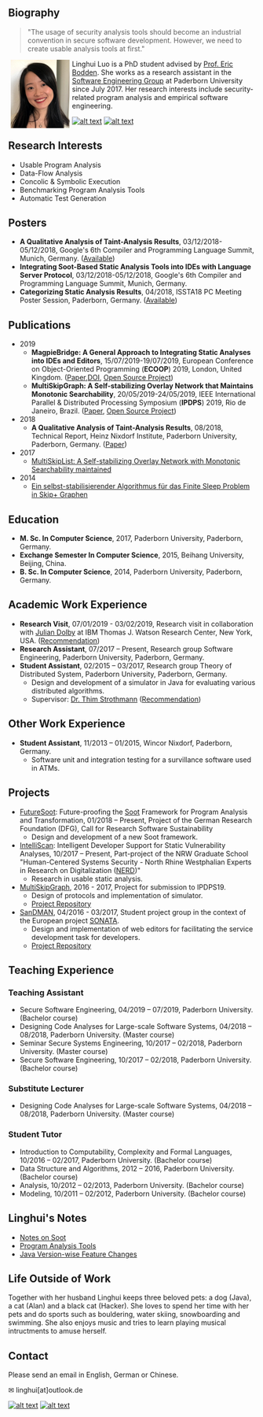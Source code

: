 



## Biography 

>"The usage of security analysis tools should become an industrial
convention in secure software development. However, we need to
create usable analysis tools at first."                                                               
                                                           
  
<img src="avatar.jpg" alt="drawing" width="120" style="float: left;" hspace="5"/> 

Linghui Luo is a PhD student advised by [Prof. Eric Bodden](https://www.bodden.de/). She works as a research assistant in the [Software Engineering Group](https://www.hni.uni-paderborn.de/en/software-engineering) at Paderborn University since July 2017. Her research interests include security-related program analysis and empirical software engineering.


<!-- Please don't remove this: Grab your social icons from https://github.com/carlsednaoui/gitsocial -->

<!-- display the social media buttons in your README -->
[![alt text][1.1]][1]
[![alt text][6.1]][6]


<!-- links to social media icons -->
<!-- no need to change these -->

<!-- icons with padding -->

[1.1]: http://i.imgur.com/tXSoThF.png (twitter icon with padding)
[6.1]: http://i.imgur.com/0o48UoR.png (github icon with padding)

<!-- links to your social media accounts -->
<!-- update these accordingly -->

[1]: https://twitter.com/LinghuiLuo
[6]: https://github.com/linghuiluo

<!-- Please don't remove this: Grab your social icons from https://github.com/carlsednaoui/gitsocial -->




## Research Interests
- Usable Program Analysis
- Data-Flow Analysis
- Concolic & Symbolic Execution
- Benchmarking Program Analysis Tools
- Automatic Test Generation 


## Posters 
- **A Qualitative Analysis of Taint-Analysis Results**, 03/12/2018-05/12/2018, Google's 6th Compiler and Programming Language Summit, Munich, Germany. ([Available](cova_poster_google.pdf))
- **Integrating Soot-Based Static Analysis Tools into IDEs with Language Server Protocol**, 03/12/2018-05/12/2018, Google's 6th Compiler and Programming Language Summit, Munich, Germany. 
- **Categorizing Static Analysis Results**, 04/2018, ISSTA18 PC Meeting Poster Session, Paderborn, Germany. ([Available](cova_poster.pdf))

## Publications 
- 2019
  - **MagpieBridge: A General Approach to Integrating Static Analyses into IDEs and Editors**, 15/07/2019-19/07/2019, European Conference on Object-Oriented Programming (**ECOOP**) 2019, London, United Kingdom. ([Paper](ECOOP19MagpieBridge.pdf),[DOI]( https://doi.org/10.4230/LIPIcs.ECOOP.2019.21), [Open Source Project](https://github.com/MagpieBridge/MagpieBridge))
  - **MultiSkipGraph: A Self-stabilizing Overlay Network that Maintains Monotonic Searchability**, 20/05/2019-24/05/2019, IEEE International Parallel & Distributed Processing Symposium (**IPDPS**) 2019, Rio de Janeiro, Brazil. ([Paper](multiskipgraphIPDPS.pdf), [Open Source Project](https://github.com/linghuiluo/MultiSkipGraph))
- 2018
  - **A Qualitative Analysis of Taint-Analysis Results**, 08/2018, Technical Report, Heinz Nixdorf Institute, Paderborn University, Paderborn, Germany. ([Paper](https://www.hni.uni-paderborn.de/publikationen/publikationen/?tx_hnippview_pi1%5Bpublikation%5D=9833))
- 2017 
  - [MultiSkipList: A Self-stabilizing Overlay Network with Monotonic Searchability maintained](https://ris.uni-paderborn.de/record/81) 
- 2014
  - [Ein selbst-stabilisierender Algorithmus für das Finite Sleep Problem in Skip+ Graphen](https://ris.uni-paderborn.de/record/434)

## Education 
- **M. Sc. In Computer Science**, 2017, Paderborn University, Paderborn, Germany.
- **Exchange Semester In Computer Science**, 2015, Beihang University, Beijing, China.
- **B. Sc. In Computer Science**, 2014, Paderborn University, Paderborn, Germany.

## Academic Work Experience
- **Research Visit**, 07/01/2019 - 03/02/2019, Research visit in collaboration with [Julian Dolby](https://researcher.watson.ibm.com/researcher/view.php?person=us-dolby) at IBM Thomas J. Watson Research Center, New York, USA. ([Recommendation](recommendation_julian.pdf))
- **Research Assistant**, 07/2017 – Present, Research group Software Engineering, Paderborn University, Paderborn, Germany.
- **Student Assistant**, 02/2015 – 03/2017, Research group Theory of Distributed System, Paderborn University, Paderborn, Germany.
  - Design and development of a simulator in Java for evaluating various distributed algorithms.
  - Supervisor: [Dr. Thim Strothmann](https://www.uni-paderborn.de/en/person/11319/) ([Recommendation](Recommendation_Thim.pdf))

## Other Work Experience
- **Student Assistant**, 11/2013 – 01/2015, Wincor Nixdorf, Paderborn, Germany.
  - Software unit and integration testing for a survillance software used in ATMs.

## Projects 
- [FutureSoot](http://gepris.dfg.de/gepris/projekt/391001466): Future-proofing the [Soot](https://github.com/Sable/soot) Framework for Program Analysis and Transformation, 01/2018 – Present, Project of the German Research Foundation (DFG), Call for Research Software Sustainability
  - Design and development of a new Soot framework.
- [IntelliScan](https://nerd.nrw/forschungstandems/intelliscan/): Intelligent Developer Support for Static Vulnerability Analyses, 10/2017 – Present, Part-project of the NRW Graduate School "Human-Centered Systems Security - North Rhine Westphalian Experts in Research on Digitalization ([NERD](https://nerd.nrw/))"
  - Research in usable static analysis.
- [MultiSkipGraph](https://linghuiluo.github.io/MultiSkipGraph/), 2016 - 2017, Project for submission to IPDPS19.
  - Design of protocols and implementation of simulator. 
  - [Project Repository](https://github.com/linghuiluo/MultiSkipGraph)
- [SanDMAN](https://cs.uni-paderborn.de/cn/teaching/theses-student-projects/student-project-groups-completed/sandman/), 
04/2016 - 03/2017, Student project group in the context of the European project [SONATA](https://cs.uni-paderborn.de/cn/research/research-projects/completed-projects/sonata/).
  - Design and implementation of web editors for facilitating the service development task for developers.
  - [Project Repository](https://github.com/CN-UPB/upb-son-editor-frontend) 

  
## Teaching Experience 
### Teaching Assistant
- Secure Software Engineering, 04/2019 – 07/2019, Paderborn University. (Bachelor course)
- Designing Code Analyses for Large-scale Software Systems, 04/2018 – 08/2018, Paderborn University. (Master course)
- Seminar Secure Systems Engineering, 10/2017 – 02/2018, Paderborn University. (Master course)
- Secure Software Engineering, 10/2017 – 02/2018, Paderborn University. (Bachelor course)

### Substitute Lecturer
- Designing Code Analyses for Large-scale Software Systems, 04/2018 – 08/2018, Paderborn University. (Master course)

### Student Tutor
- Introduction to Computability, Complexity and Formal Languages, 10/2016 – 02/2017, Paderborn University. (Bachelor course)
- Data Structure and Algorithms, 2012 – 2016, Paderborn University. (Bachelor course)
- Analysis, 10/2012 – 02/2013, Paderborn University. (Bachelor course)
- Modeling, 10/2011 – 02/2012, Paderborn University. (Bachelor course)

## Linghui's Notes 
- [Notes on Soot](Soot_notes.md)
- [Program Analysis Tools](https://gist.github.com/linghuiluo/9a079d75a776e749ba7a9efc3c45e096)
- [Java Version-wise Feature Changes](https://gist.github.com/linghuiluo/b3d011b439f78a530320065ba160d349)

## Life Outside of Work
Together with her husband Linghui keeps three beloved pets: a dog (Java), a cat (Alan) and a black cat (Hacker).
She loves to spend her time with her pets and do sports such as bouldering, water skiing, snowboarding and swimming. 
She also enjoys music and tries to learn playing musical intructments to amuse herself.

## Contact
Please send an email in English, German or Chinese.

&#x2709; linghui[at]outlook.de
<!-- Please don't remove this: Grab your social icons from https://github.com/carlsednaoui/gitsocial -->

<!-- display the social media buttons in your README -->
[![alt text][1.1]][1]
[![alt text][6.1]][6]


<!-- links to social media icons -->
<!-- no need to change these -->

<!-- icons with padding -->

[1.1]: http://i.imgur.com/tXSoThF.png (twitter icon with padding)
[6.1]: http://i.imgur.com/0o48UoR.png (github icon with padding)

<!-- links to your social media accounts -->
<!-- update these accordingly -->

[1]: https://twitter.com/LinghuiLuo
[6]: https://github.com/linghuiluo

<!-- Please don't remove this: Grab your social icons from https://github.com/carlsednaoui/gitsocial -->
